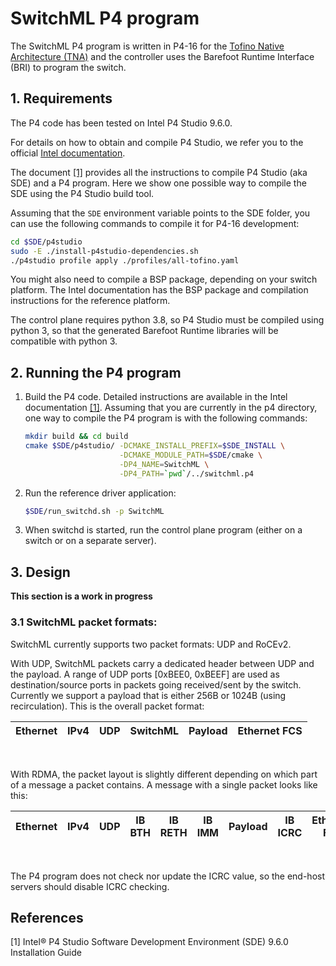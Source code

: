 # SwitchML P4 program

The SwitchML P4 program is written in P4-16 for the [Tofino Native Architecture (TNA)](https://github.com/barefootnetworks/Open-Tofino) and the controller uses the Barefoot Runtime Interface (BRI) to program the switch.

## 1. Requirements
The P4 code has been tested on Intel P4 Studio 9.6.0.

For details on how to obtain and compile P4 Studio, we refer you to the official [Intel documentation](https://www.intel.com/content/www/us/en/products/network-io/programmable-ethernet-switch.html).

The document [[1]](#1) provides all the instructions to compile P4 Studio (aka SDE) and a P4 program. Here we show one possible way to compile the SDE using the P4 Studio build tool.

Assuming that the `SDE` environment variable points to the SDE folder, you can use the following commands to compile it for P4-16 development:

```bash
cd $SDE/p4studio
sudo -E ./install-p4studio-dependencies.sh
./p4studio profile apply ./profiles/all-tofino.yaml
```

You might also need to compile a BSP package, depending on your switch platform. The Intel documentation has the BSP package and compilation instructions for the reference platform.

The control plane requires python 3.8, so P4 Studio must be compiled using python 3, so that the generated Barefoot Runtime libraries will be compatible with python 3.

## 2. Running the P4 program

1. Build the P4 code. Detailed instructions are available in the Intel documentation [[1]](#1). Assuming that you are currently in the p4 directory, one way to compile the P4 program is with the following commands:

    ```bash
    mkdir build && cd build
    cmake $SDE/p4studio/ -DCMAKE_INSTALL_PREFIX=$SDE_INSTALL \
                         -DCMAKE_MODULE_PATH=$SDE/cmake \
                         -DP4_NAME=SwitchML \
                         -DP4_PATH=`pwd`/../switchml.p4
    ```

2. Run the reference driver application:

    ```bash
    $SDE/run_switchd.sh -p SwitchML
    ```

3. When switchd is started, run the control plane program (either on a switch or on a separate server).

## 3. Design
**This section is a work in progress**

### 3.1 SwitchML packet formats:

SwitchML currently supports two packet formats: UDP and RoCEv2.

With UDP, SwitchML packets carry a dedicated header between UDP and the payload. A range of UDP ports [0xBEE0, 0xBEEF] are used as destination/source ports in packets going received/sent by the switch. Currently we support a payload that is either 256B or 1024B (using recirculation). This is the overall packet format:

| Ethernet | IPv4 | UDP | SwitchML | Payload | Ethernet FCS |
|--|--|--|--|--|--|

<br/>

With RDMA, the packet layout is slightly different depending on which part of a message a packet contains. A message with a single packet looks like this:

| Ethernet | IPv4 | UDP | IB BTH | IB RETH | IB IMM | Payload | IB ICRC | Ethernet FCS |
|--|--|--|--|--|--|--|--|--|

<br/>

The P4 program does not check nor update the ICRC value, so the end-host servers should disable ICRC checking.

## References
<a id="1">[1]</a> Intel® P4 Studio Software Development Environment (SDE) 9.6.0 Installation Guide
